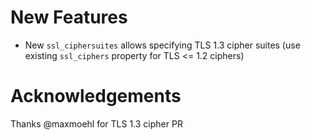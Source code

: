 # New Features
- New `ssl_ciphersuites` allows specifying TLS 1.3 cipher suites (use existing `ssl_ciphers` property for TLS <= 1.2 ciphers)

# Acknowledgements

Thanks @maxmoehl for TLS 1.3 cipher PR